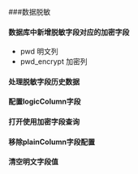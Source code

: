###数据脱敏

#### 数据库中新增脱敏字段对应的加密字段
- pwd 明文列 
- pwd_encrypt 加密列

#### 处理脱敏字段历史数据

#### 配置logicColumn字段

#### 打开使用加密字段查询

#### 移除plainColumn字段配置

#### 清空明文字段值


